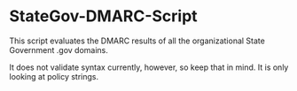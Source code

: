 # StateGov-DMARC-Script
This script evaluates the DMARC results of all the organizational State Government .gov domains.

It does not validate syntax currently, however, so keep that in mind. It is only looking at policy strings.
